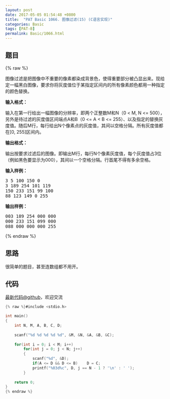 ```yaml
---
layout: post
date: 2017-05-05 01:54:48 +0800
title:  "PAT Basic 1066. 图像过滤(15) (C语言实现)"
categories: Basic
tags: [PAT-B]
permalink: Basic/1066.html
---
```


## 题目

{% raw %}<div id="problemContent">
<p>图像过滤是把图像中不重要的像素都染成背景色，使得重要部分被凸显出来。现给定一幅黑白图像，要求你将灰度值位于某指定区间内的所有像素颜色都用一种指定的颜色替换。</p>
<p><b>
输入格式：
</b></p>
<p>
输入在第一行给出一幅图像的分辨率，即两个正整数M和N（0 &lt; M, N &lt;= 500），另外是待过滤的灰度值区间端点A和B（0 &lt;= A &lt; B &lt;= 255）、以及指定的替换灰度值。随后M行，每行给出N个像素点的灰度值，其间以空格分隔。所有灰度值都在[0, 255]区间内。
</p>
<p><b>
输出格式：
</b></p>
<p>
输出按要求过滤后的图像。即输出M行，每行N个像素灰度值，每个灰度值占3位（例如黑色要显示为000），其间以一个空格分隔。行首尾不得有多余空格。
</p>
<b>输入样例：</b><pre>
3 5 100 150 0
3 189 254 101 119
150 233 151 99 100
88 123 149 0 255
</pre>
<b>输出样例：</b><pre>
003 189 254 000 000
000 233 151 099 000
088 000 000 000 255
</pre>
</div>{% endraw %}

## 思路

很简单的题目，甚至连数组都不用开。

## 代码

[最新代码@github](https://github.com/OliverLew/PAT/blob/master/PATBasic/1066.c)，欢迎交流
```c
{% raw %}#include <stdio.h>

int main()
{
    int N, M, A, B, C, D;
    
    scanf("%d %d %d %d %d", &M, &N, &A, &B, &C);
    
    for(int i = 0; i < M; i++)
        for(int j = 0; j < N; j++)
        {
            scanf("%d", &D);
            if(A <= D && D <= B)    D = C;
            printf("%03d%c", D, j == N - 1 ? '\n' : ' ');
        }
    
    return 0;
}
{% endraw %}
```